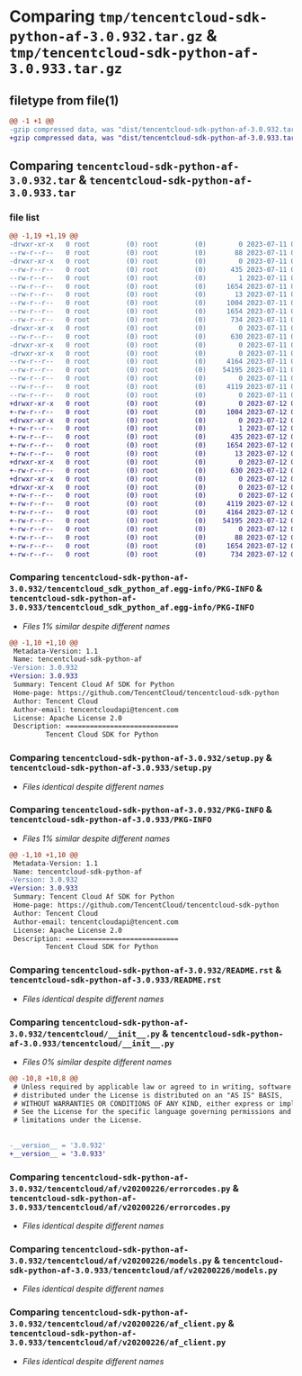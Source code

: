 # Comparing `tmp/tencentcloud-sdk-python-af-3.0.932.tar.gz` & `tmp/tencentcloud-sdk-python-af-3.0.933.tar.gz`

## filetype from file(1)

```diff
@@ -1 +1 @@
-gzip compressed data, was "dist/tencentcloud-sdk-python-af-3.0.932.tar", last modified: Tue Jul 11 00:29:23 2023, max compression
+gzip compressed data, was "dist/tencentcloud-sdk-python-af-3.0.933.tar", last modified: Wed Jul 12 00:18:16 2023, max compression
```

## Comparing `tencentcloud-sdk-python-af-3.0.932.tar` & `tencentcloud-sdk-python-af-3.0.933.tar`

### file list

```diff
@@ -1,19 +1,19 @@
-drwxr-xr-x   0 root         (0) root         (0)        0 2023-07-11 00:29:23.000000 tencentcloud-sdk-python-af-3.0.932/
--rw-r--r--   0 root         (0) root         (0)       88 2023-07-11 00:29:23.000000 tencentcloud-sdk-python-af-3.0.932/setup.cfg
-drwxr-xr-x   0 root         (0) root         (0)        0 2023-07-11 00:29:23.000000 tencentcloud-sdk-python-af-3.0.932/tencentcloud_sdk_python_af.egg-info/
--rw-r--r--   0 root         (0) root         (0)      435 2023-07-11 00:29:23.000000 tencentcloud-sdk-python-af-3.0.932/tencentcloud_sdk_python_af.egg-info/SOURCES.txt
--rw-r--r--   0 root         (0) root         (0)        1 2023-07-11 00:29:23.000000 tencentcloud-sdk-python-af-3.0.932/tencentcloud_sdk_python_af.egg-info/dependency_links.txt
--rw-r--r--   0 root         (0) root         (0)     1654 2023-07-11 00:29:23.000000 tencentcloud-sdk-python-af-3.0.932/tencentcloud_sdk_python_af.egg-info/PKG-INFO
--rw-r--r--   0 root         (0) root         (0)       13 2023-07-11 00:29:23.000000 tencentcloud-sdk-python-af-3.0.932/tencentcloud_sdk_python_af.egg-info/top_level.txt
--rw-r--r--   0 root         (0) root         (0)     1004 2023-07-11 00:29:23.000000 tencentcloud-sdk-python-af-3.0.932/setup.py
--rw-r--r--   0 root         (0) root         (0)     1654 2023-07-11 00:29:23.000000 tencentcloud-sdk-python-af-3.0.932/PKG-INFO
--rw-r--r--   0 root         (0) root         (0)      734 2023-07-11 00:29:23.000000 tencentcloud-sdk-python-af-3.0.932/README.rst
-drwxr-xr-x   0 root         (0) root         (0)        0 2023-07-11 00:29:23.000000 tencentcloud-sdk-python-af-3.0.932/tencentcloud/
--rw-r--r--   0 root         (0) root         (0)      630 2023-07-11 00:29:23.000000 tencentcloud-sdk-python-af-3.0.932/tencentcloud/__init__.py
-drwxr-xr-x   0 root         (0) root         (0)        0 2023-07-11 00:29:23.000000 tencentcloud-sdk-python-af-3.0.932/tencentcloud/af/
-drwxr-xr-x   0 root         (0) root         (0)        0 2023-07-11 00:29:23.000000 tencentcloud-sdk-python-af-3.0.932/tencentcloud/af/v20200226/
--rw-r--r--   0 root         (0) root         (0)     4164 2023-07-11 00:29:23.000000 tencentcloud-sdk-python-af-3.0.932/tencentcloud/af/v20200226/errorcodes.py
--rw-r--r--   0 root         (0) root         (0)    54195 2023-07-11 00:29:23.000000 tencentcloud-sdk-python-af-3.0.932/tencentcloud/af/v20200226/models.py
--rw-r--r--   0 root         (0) root         (0)        0 2023-07-11 00:29:23.000000 tencentcloud-sdk-python-af-3.0.932/tencentcloud/af/v20200226/__init__.py
--rw-r--r--   0 root         (0) root         (0)     4119 2023-07-11 00:29:23.000000 tencentcloud-sdk-python-af-3.0.932/tencentcloud/af/v20200226/af_client.py
--rw-r--r--   0 root         (0) root         (0)        0 2023-07-11 00:29:23.000000 tencentcloud-sdk-python-af-3.0.932/tencentcloud/af/__init__.py
+drwxr-xr-x   0 root         (0) root         (0)        0 2023-07-12 00:18:16.000000 tencentcloud-sdk-python-af-3.0.933/
+-rw-r--r--   0 root         (0) root         (0)     1004 2023-07-12 00:18:16.000000 tencentcloud-sdk-python-af-3.0.933/setup.py
+drwxr-xr-x   0 root         (0) root         (0)        0 2023-07-12 00:18:16.000000 tencentcloud-sdk-python-af-3.0.933/tencentcloud_sdk_python_af.egg-info/
+-rw-r--r--   0 root         (0) root         (0)        1 2023-07-12 00:18:16.000000 tencentcloud-sdk-python-af-3.0.933/tencentcloud_sdk_python_af.egg-info/dependency_links.txt
+-rw-r--r--   0 root         (0) root         (0)      435 2023-07-12 00:18:16.000000 tencentcloud-sdk-python-af-3.0.933/tencentcloud_sdk_python_af.egg-info/SOURCES.txt
+-rw-r--r--   0 root         (0) root         (0)     1654 2023-07-12 00:18:16.000000 tencentcloud-sdk-python-af-3.0.933/tencentcloud_sdk_python_af.egg-info/PKG-INFO
+-rw-r--r--   0 root         (0) root         (0)       13 2023-07-12 00:18:16.000000 tencentcloud-sdk-python-af-3.0.933/tencentcloud_sdk_python_af.egg-info/top_level.txt
+drwxr-xr-x   0 root         (0) root         (0)        0 2023-07-12 00:18:16.000000 tencentcloud-sdk-python-af-3.0.933/tencentcloud/
+-rw-r--r--   0 root         (0) root         (0)      630 2023-07-12 00:18:16.000000 tencentcloud-sdk-python-af-3.0.933/tencentcloud/__init__.py
+drwxr-xr-x   0 root         (0) root         (0)        0 2023-07-12 00:18:16.000000 tencentcloud-sdk-python-af-3.0.933/tencentcloud/af/
+drwxr-xr-x   0 root         (0) root         (0)        0 2023-07-12 00:18:16.000000 tencentcloud-sdk-python-af-3.0.933/tencentcloud/af/v20200226/
+-rw-r--r--   0 root         (0) root         (0)        0 2023-07-12 00:18:16.000000 tencentcloud-sdk-python-af-3.0.933/tencentcloud/af/v20200226/__init__.py
+-rw-r--r--   0 root         (0) root         (0)     4119 2023-07-12 00:18:16.000000 tencentcloud-sdk-python-af-3.0.933/tencentcloud/af/v20200226/af_client.py
+-rw-r--r--   0 root         (0) root         (0)     4164 2023-07-12 00:18:16.000000 tencentcloud-sdk-python-af-3.0.933/tencentcloud/af/v20200226/errorcodes.py
+-rw-r--r--   0 root         (0) root         (0)    54195 2023-07-12 00:18:16.000000 tencentcloud-sdk-python-af-3.0.933/tencentcloud/af/v20200226/models.py
+-rw-r--r--   0 root         (0) root         (0)        0 2023-07-12 00:18:16.000000 tencentcloud-sdk-python-af-3.0.933/tencentcloud/af/__init__.py
+-rw-r--r--   0 root         (0) root         (0)       88 2023-07-12 00:18:16.000000 tencentcloud-sdk-python-af-3.0.933/setup.cfg
+-rw-r--r--   0 root         (0) root         (0)     1654 2023-07-12 00:18:16.000000 tencentcloud-sdk-python-af-3.0.933/PKG-INFO
+-rw-r--r--   0 root         (0) root         (0)      734 2023-07-12 00:18:16.000000 tencentcloud-sdk-python-af-3.0.933/README.rst
```

### Comparing `tencentcloud-sdk-python-af-3.0.932/tencentcloud_sdk_python_af.egg-info/PKG-INFO` & `tencentcloud-sdk-python-af-3.0.933/tencentcloud_sdk_python_af.egg-info/PKG-INFO`

 * *Files 1% similar despite different names*

```diff
@@ -1,10 +1,10 @@
 Metadata-Version: 1.1
 Name: tencentcloud-sdk-python-af
-Version: 3.0.932
+Version: 3.0.933
 Summary: Tencent Cloud Af SDK for Python
 Home-page: https://github.com/TencentCloud/tencentcloud-sdk-python
 Author: Tencent Cloud
 Author-email: tencentcloudapi@tencent.com
 License: Apache License 2.0
 Description: ============================
         Tencent Cloud SDK for Python
```

### Comparing `tencentcloud-sdk-python-af-3.0.932/setup.py` & `tencentcloud-sdk-python-af-3.0.933/setup.py`

 * *Files identical despite different names*

### Comparing `tencentcloud-sdk-python-af-3.0.932/PKG-INFO` & `tencentcloud-sdk-python-af-3.0.933/PKG-INFO`

 * *Files 1% similar despite different names*

```diff
@@ -1,10 +1,10 @@
 Metadata-Version: 1.1
 Name: tencentcloud-sdk-python-af
-Version: 3.0.932
+Version: 3.0.933
 Summary: Tencent Cloud Af SDK for Python
 Home-page: https://github.com/TencentCloud/tencentcloud-sdk-python
 Author: Tencent Cloud
 Author-email: tencentcloudapi@tencent.com
 License: Apache License 2.0
 Description: ============================
         Tencent Cloud SDK for Python
```

### Comparing `tencentcloud-sdk-python-af-3.0.932/README.rst` & `tencentcloud-sdk-python-af-3.0.933/README.rst`

 * *Files identical despite different names*

### Comparing `tencentcloud-sdk-python-af-3.0.932/tencentcloud/__init__.py` & `tencentcloud-sdk-python-af-3.0.933/tencentcloud/__init__.py`

 * *Files 0% similar despite different names*

```diff
@@ -10,8 +10,8 @@
 # Unless required by applicable law or agreed to in writing, software
 # distributed under the License is distributed on an "AS IS" BASIS,
 # WITHOUT WARRANTIES OR CONDITIONS OF ANY KIND, either express or implied.
 # See the License for the specific language governing permissions and
 # limitations under the License.
 
 
-__version__ = '3.0.932'
+__version__ = '3.0.933'
```

### Comparing `tencentcloud-sdk-python-af-3.0.932/tencentcloud/af/v20200226/errorcodes.py` & `tencentcloud-sdk-python-af-3.0.933/tencentcloud/af/v20200226/errorcodes.py`

 * *Files identical despite different names*

### Comparing `tencentcloud-sdk-python-af-3.0.932/tencentcloud/af/v20200226/models.py` & `tencentcloud-sdk-python-af-3.0.933/tencentcloud/af/v20200226/models.py`

 * *Files identical despite different names*

### Comparing `tencentcloud-sdk-python-af-3.0.932/tencentcloud/af/v20200226/af_client.py` & `tencentcloud-sdk-python-af-3.0.933/tencentcloud/af/v20200226/af_client.py`

 * *Files identical despite different names*

